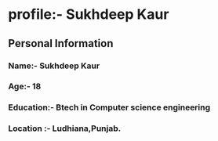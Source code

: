 # profile:- Sukhdeep Kaur 

## Personal Information 

### Name:- Sukhdeep Kaur 
### Age:- 18
### Education:- Btech in Computer science engineering 
### Location :- Ludhiana,Punjab.

